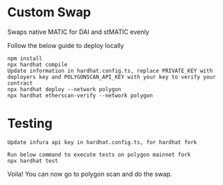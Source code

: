 # Custom Swap

Swaps native MATIC for DAI and stMATIC evenly

Follow the below guide to deploy locally

```shell
npm install
npx hardhat compile
Update information in hardhat.config.ts, replace PRIVATE_KEY with deployers key and POLYGONSCAN_API_KEY with your key to verify your contract
npx hardhat deploy --network polygon 
npx hardhat etherscan-verify --network polygon 
```

# Testing
```
Update infura api key in hardhat.config.ts, for hardhat fork

Run below command to execute tests on polygon mainnet fork
npx hardhat test
```

Voila! You can now go to polygon scan and do the swap.
